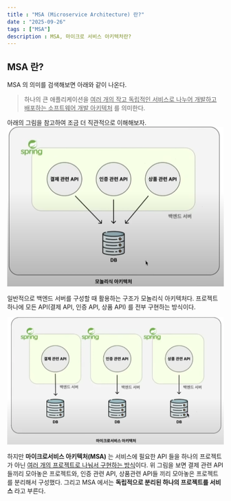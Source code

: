 ```yaml
---
title : "MSA (Microservice Architecture) 란?"
date : "2025-09-26"
tags : ["MSA"]
description : MSA, 마이크로 서비스 아키텍처란?
---
```



## MSA 란?

MSA 의 의미를 검색해보면 아래와 같이 나온다.

> 하나의 큰 애플리케이션을 <u>여러 개의 작고 독립적인 서비스로 나누어 개발하고 배포하는 소프트웨어 개발 아키텍처</u> 를 의미한다.


아래의 그림을 참고하여 조금 더 직관적으로 이해해보자.
![msa-1.png](../images/postfile/msa-1.png)

일반적으로 백엔드 서버를 구성할 때 활용하는 구조가 모놀리식 아키텍처다.
프로젝트 하나에 모든 API(결제 API, 인증 API, 상품 API) 를 전부 구현하는 방식이다.


![msa-2.png](../images/postfile/msa-2.png)

하지만 **마이크로서비스 아키텍처(MSA)** 는 서비스에 필요한 API 들을 하나의 프로젝트가 아닌 <u>여러 개의 프로젝트로 나눠서 구현하는 방식</u>이다.
위 그림을 보면 결제 관련 API 들끼리 모아놓은 프로젝트와, 인증 관련 API, 상품관련 API들 끼리 모아놓은 프로젝트를 분리해서 구성했다. 그리고 MSA 에서는 **독립적으로 분리된 하나의 프로젝트를 서비스** 라고 부른다.

